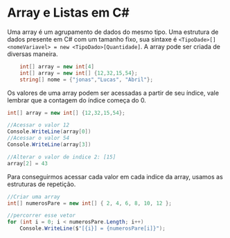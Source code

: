 # Array e Listas em C\#

Uma array é um agrupamento de dados do mesmo tipo. Uma estrutura de dados presente em C# com um tamanho fixo, sua sintaxe é `<TipoDade>[] <nomeVariavel> = new <TipoDado>[Quantidade]`. A array pode ser criada de diversas maneira.

```C#
	int[] array = new int[4]
	int[] array = new int[] {12,32,15,54};
	string[] nome = {"jonas","Lucas", "Abril"};
```

Os valores de uma array podem ser acessadas a partir de seu índice, vale lembrar que a contagem do índice começa do 0.

```C#
int[] array = new int[] {12,32,15,54};

//Acessar o valor 12
Console.WriteLine(array[0])
//Acessar o valor 54
Console.WriteLine(array[3])

//Alterar o valor de indice 2: [15]
array[2] = 43
```

Para conseguirmos acessar cada valor em cada indice da array, usamos as estruturas de repetição.

```C#
//Criar uma array
int[] numerosPare = new int[] { 2, 4, 6, 8, 10, 12 };

//percorrer esse vetor
for (int i = 0; i < numerosPare.Length; i++)
    Console.WriteLine($"[{i}] = {numerosPare[i]}");
```